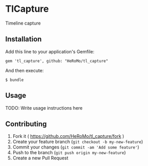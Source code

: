 # TlCapture

Timeline capture

## Installation

Add this line to your application's Gemfile:

    gem 'tl_capture', github: "HeRoMo/tl_capture"

And then execute:

    $ bundle

## Usage

TODO: Write usage instructions here

## Contributing

1. Fork it ( https://github.com/HeRoMo/tl_capture/fork )
2. Create your feature branch (`git checkout -b my-new-feature`)
3. Commit your changes (`git commit -am 'Add some feature'`)
4. Push to the branch (`git push origin my-new-feature`)
5. Create a new Pull Request
